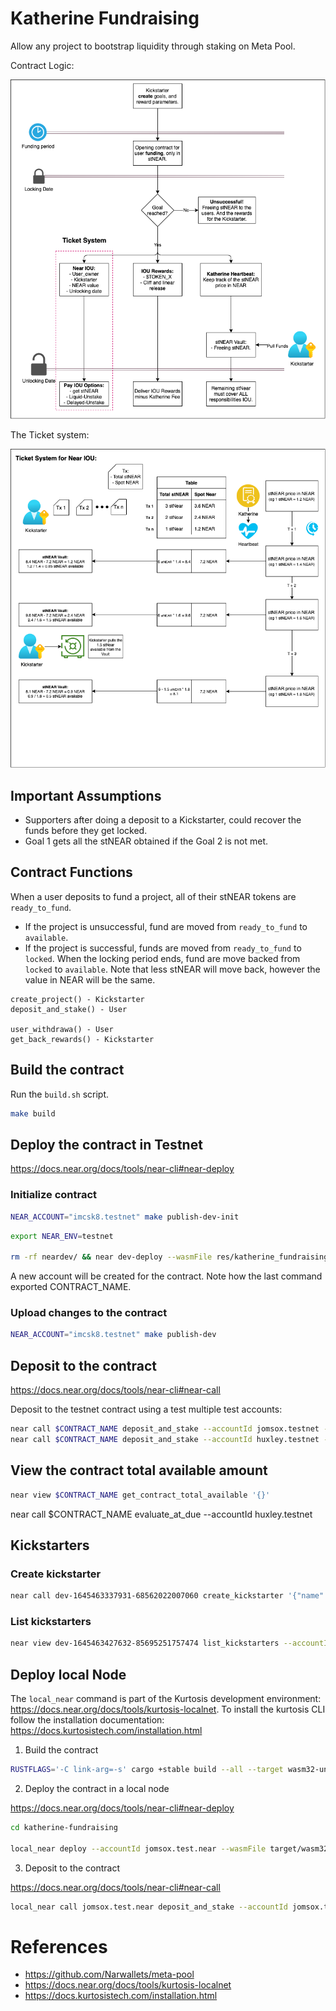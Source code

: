 # Katherine Fundraising

Allow any project to bootstrap liquidity through staking on Meta Pool.

Contract Logic:

![Katherine Contract Logic](media/logic1.png)

The Ticket system:

![Ticket System](media/logic2.png)

## Important Assumptions

- Supporters after doing a deposit to a Kickstarter, could recover the funds before they get locked.
- Goal 1 gets all the stNEAR obtained if the Goal 2 is not met.

## Contract Functions

When a user deposits to fund a project, all of their stNEAR tokens are `ready_to_fund`.

- If the project is unsuccessful, fund are moved from `ready_to_fund` to `available`.
- If the project is successful, funds are moved from `ready_to_fund` to `locked`. When the locking period ends, fund are move backed from `locked` to `available`. Note that less stNEAR will move back, however the value in NEAR will be the same.


```text
create_project() - Kickstarter
deposit_and_stake() - User

user_withdrawa() - User
get_back_rewards() - Kickstarter
```


## Build the contract

Run the `build.sh` script.

```sh
make build
```

## Deploy the contract in Testnet

https://docs.near.org/docs/tools/near-cli#near-deploy

### Initialize contract

```sh
NEAR_ACCOUNT="imcsk8.testnet" make publish-dev-init
```

```sh
export NEAR_ENV=testnet

rm -rf neardev/ && near dev-deploy --wasmFile res/katherine_fundraising.wasm --initFunction new --initArgs '{"owner_id": "jomsox.testnet", "staking_goal": 10}' && export $(grep -v '^#' neardev/dev-account.env | xargs)
```

A new account will be created for the contract. Note how the last command exported CONTRACT_NAME.

### Upload changes to the contract
```sh
NEAR_ACCOUNT="imcsk8.testnet" make publish-dev
```

## Deposit to the contract

https://docs.near.org/docs/tools/near-cli#near-call

Deposit to the testnet contract using a test multiple test accounts:

```sh
near call $CONTRACT_NAME deposit_and_stake --accountId jomsox.testnet --deposit 2
near call $CONTRACT_NAME deposit_and_stake --accountId huxley.testnet --deposit 11 
```

## View the contract total available amount

```sh
near view $CONTRACT_NAME get_contract_total_available '{}'
```


near call $CONTRACT_NAME evaluate_at_due --accountId huxley.testnet 

## Kickstarters

### Create kickstarter

```sh
near call dev-1645463337931-68562022007060 create_kickstarter '{"name": "test kickstarter 2", "slug": "test-kickstarter2", "finish_timestamp": 0, "open_timestamp": 0, "close_timestamp": 0, "vesting_timestamp": 0, "cliff_timestamp": 0}'  --accountId imcsk8.testnet 
```

### List kickstarters

```sh
near view dev-1645463427632-85695251757474 list_kickstarters --accountId imcsk8.testnet

```

## Deploy local Node

The `local_near` command is part of the Kurtosis development environment: https://docs.near.org/docs/tools/kurtosis-localnet.
To install the kurtosis CLI follow the installation documentation: https://docs.kurtosistech.com/installation.html

1. Build the contract

```sh
RUSTFLAGS='-C link-arg=-s' cargo +stable build --all --target wasm32-unknown-unknown --release
```

2. Deploy the contract in a local node

https://docs.near.org/docs/tools/near-cli#near-deploy

```sh
cd katherine-fundraising

local_near deploy --accountId jomsox.test.near --wasmFile target/wasm32-unknown-unknown/release/katherine_fundraising.wasm --initFunction new --initArgs '{"owner_id": "jomsox.test.near", "staking_goal": 10000}'
```

3. Deposit to the contract

https://docs.near.org/docs/tools/near-cli#near-call

```sh
local_near call jomsox.test.near deposit_and_stake --accountId jomsox.test.near --deposit 2
```

# References

* https://github.com/Narwallets/meta-pool
* https://docs.near.org/docs/tools/kurtosis-localnet
* https://docs.kurtosistech.com/installation.html